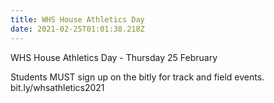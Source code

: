 ```yaml
---
title: WHS House Athletics Day
date: 2021-02-25T01:01:38.218Z
---
```

WHS House Athletics Day - Thursday 25 February  

Students MUST sign up on the bitly for track and field events.  
bit.ly/whsathletics2021